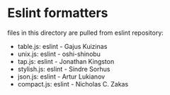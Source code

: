 # Eslint formatters

files in this directory are pulled from eslint repository:

- table.js: eslint - Gajus Kuizinas
- unix.js: eslint - oshi-shinobu
- tap.js: eslint - Jonathan Kingston
- stylish.js: eslint - Sindre Sorhus
- json.js: eslint - Artur Lukianov
- compact.js: eslint - Nicholas C. Zakas
  